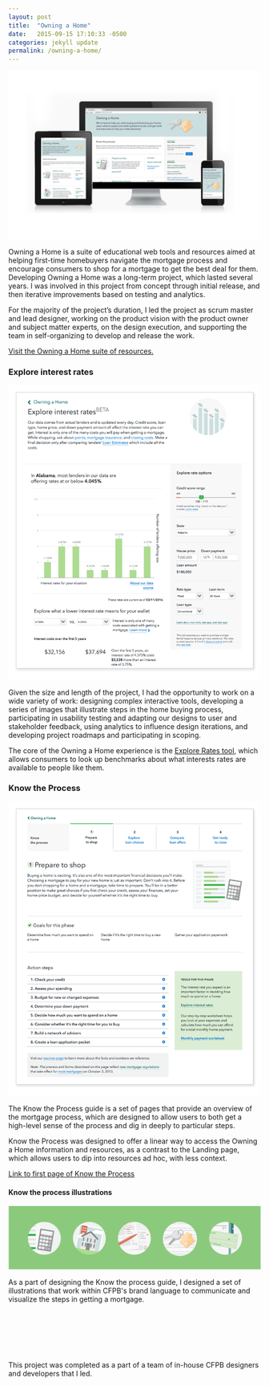 ```yaml
---
layout: post
title:  "Owning a Home"
date:   2015-09-15 17:10:33 -0500
categories: jekyll update
permalink: /owning-a-home/
---
```


![Owning a Home Landing Page Design](/img/oah/oah-landing-responsive.jpg)

Owning a Home is a suite of educational web tools and resources aimed at helping first-time homebuyers navigate the mortgage process and encourage consumers to shop for a mortgage to get the best deal for them. Developing Owning a Home was a long-term project, which lasted several years. I was involved in this project from concept through initial release, and then iterative improvements based on testing and analytics. 

For the majority of the project’s duration, I led the project as scrum master and lead designer, working on the product vision with the product owner and subject matter experts, on the design execution, and supporting the team in self-organizing to develop and release the work. 

[Visit the Owning a Home suite of resources.](http://www.consumerfinance.gov/owning-a-home)

### Explore interest rates
![Owning a Home Explore interest rates tool](/img/oah/oah-explore-rates.png)

Given the size and length of the project, I had the opportunity to work on a wide variety of work: designing complex interactive tools, developing a series of images that illustrate steps in the home buying process, participating in usability testing and adapting our designs to user and stakeholder feedback, using analytics to influence design iterations, and developing project roadmaps and participating in scoping. 

The core of the Owning a Home experience is the [Explore Rates tool](http://www.consumerfinance.gov/owning-a-home/explore-rates), which allows consumers to look up benchmarks about what interests rates are available to people like them. 

### Know the Process
![Owning a Home Know the Process Design](/img/oah/oah-journey-prepare.png)

The Know the Process guide is a set of pages that provide an overview of the mortgage process, which are designed to allow users to both get a high-level sense of the process and dig in deeply to particular steps.

Know the Process was designed to offer a linear way to access the Owning a Home information and resources, as a contrast to the Landing page, which allows users to dip into resources ad hoc, with less context.

[Link to first page of Know the Process](http://www.consumerfinance.gov/owning-a-home/process/prepare)

#### Know the process illustrations
![Owning a Home Illustrations Set](/img/oah/oah-illustrations.png)

As a part of designing the Know the process guide, I designed a set of illustrations that work within CFPB's brand language to communicate and visualize the steps in getting a mortgage.

<br><br>
---
<br>
This project was completed as a part of a team of in-house CFPB designers and developers that I led.

